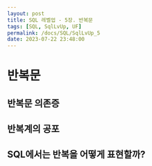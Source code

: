 ```yaml
---
layout: post
title: SQL 레벨업 - 5장. 반복문
tags: [SQL, SqlLvUp, UF]
permalink: /docs/SQL/SqlLvUp_5
date: 2023-07-22 23:48:00
---
```

# 반복문
## 반복문 의존증
## 반복계의 공포
## SQL에서는 반복을 어떻게 표현할까?